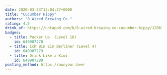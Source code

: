 ```yaml
---
date: 2020-03-23T13:04:27+0000
title: "Cucumber Hippy"
authors: "8 Wired Brewing Co."
rating: 4.5
drink_of: https://untappd.com/b/8-wired-brewing-co-cucumber-hippy/1286325
badges:
  - title: Pucker Up  (Level 18)
    id: 649907278
  - title: Ich Bin Ein Berliner (Level 4)
    id: 649907279
  - title: Drink Like a Kiwi
    id: 649907280
posting_method: https://ownyour.beer
---
```

